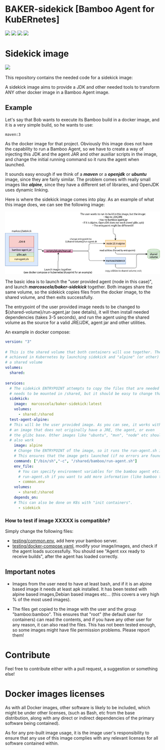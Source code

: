 # BAKER-sidekick [Bamboo Agent for KubERnetes]


![](https://img.shields.io/github/license/MarcosCela/baker-sidekick.svg)
[![](https://img.shields.io/docker/pulls/marcoscela/baker-sidekick.svg)](https://hub.docker.com/r/marcoscela/baker-sidekick)
[![](https://img.shields.io/docker/stars/marcoscela/baker-sidekick.svg)](https://hub.docker.com/r/marcoscela/baker-sidekick)
[![](https://img.shields.io/docker/build/marcoscela/baker-sidekick.svg)](https://hub.docker.com/r/marcoscela/baker-sidekick)


# Sidekick image

[![](https://images.microbadger.com/badges/image/marcoscela/baker-sidekick.svg)](https://microbadger.com/images/markoscl/baker-sidekick)

This repository contains the needed code for a sidekick image:

A sidekick image aims to provide a JDK and other needed tools to transform ANY other docker
image in a Bamboo Agent image.

## Example

Let's say that Bob wants to execute its Bamboo build in a docker image, and it is a
very simple build, so he wants to use:

    maven:3
    
As the docker image for that project. Obviously this image does not have the capability
to run a Bamboo Agent, so we have to create a way of injecting this JDK and the agent JAR and
other auxiliar scripts in the image, and change the initial running command so it
runs the agent when launched.


It sounds easy enough if we think of a ***maven*** or a ***openjdk*** or ***ubuntu*** image,
since they are fairly similar. The problem comes with really small images like ***alpine***,
since they have a different set of libraries, and OpenJDK uses dynamic linking.

Here is where the sidekick image comes into play. As an example of what this image does, we can
see the following image:

![](https://raw.githubusercontent.com/MarcosCela/baker-sidekick/master/images/baker-sidekick.png)

The basic idea is to launch the "user provided agent (node in this case)", and launch
***marcoscela/baker-sidekick*** together. Both images share the same volume, so the sidekick
copies files from the docker image, to the shared volume, and then exits successfully.

The entrypoint of the user provided image needs to be changed to ${shared-volume}/run-agent.jar (see details),
it will then install needed dependencies (takes 3-5 seconds), and run the agent using the shared volume
as the source for a valid JRE/JDK, agent jar and other utilities.

An example in docker compose:

```yaml
version: "3"

# This is the shared volume that both containers will use together. The same setup can be
# achieved in Kubernetes by launching sidekick and "alpine" (or other) in the same pod, using
# a shared volume
volumes:
  shared:

services:
  # The sidekick ENTRYPOINT attempts to copy the files that are needed to the shared volume. It
  # needs to be mounted in /shared, but it should be easy to change that if needed.
  sidekick:
    image:  marcoscela/baker-sidekick:latest
    volumes:
      - shared:/shared
  test-agent-alpine:
  # This will be the user provided image. As you can see, it works with
  # an image that does not originally have a JRE, the agent, or even
  # the glibc base. Other images like "ubuntu", "mvn", "node" etc should
  # also work
    image: alpine
    # Change the ENTRYPOINT of the image, so it runs the run-agent.sh instead of the default image ENTRYPOINT
    # This ensures that the image gets launched (if no errors are found)
    command: ["/bin/sh","-c", "/shared/bamboo/run-agent.sh"]
    env_file:
      # You can specify environment variables for the bamboo agent etc. You will need to modify
      # run-agent.sh if you want to add more information (like bamboo token etc...)
      - common.env
    volumes:
      - shared:/shared
    depends_on:
    # This can also be done on K8s with "init containers".
      - sidekick
```


### How to test if image XXXXX is compatible?

Simply change the following files:

- [testing/common.env](testing/common.env), add here your bamboo server.
- [testing/docker-compose.yaml](testing/docker-compose.yaml), modify your image/images, and check
if the agent loads successfully. You should see "Agent xxx ready to receive builds", after the
agent has loaded correctly.



## Important notes

- Images from the user need to have at least bash, and if it is an alpine based image it needs at least
apk installed. It has been tested with alpine based images,Debian based images etc...
 (this covers a very high % of the most used images).
 
- The files get copied to the image with the user and the group "bamboo:bamboo". This ensures that
"root" (the default user for containers) can read the contents, and if you have any other user
for any reason, it can also read the files. This has not been tested enough, so some images might
have file permission problems. Please report them!


# Contribute
Feel free to contribute either with a pull request, a suggestion or something else!
 
# Docker images licenses
As with all Docker images, other software is likely to be included, which might be under other licenses,
(such as Bash, etc from the base distribution, along with any direct or indirect dependencies of the primary 
software being contained).

As for any pre-built image usage, it is the image user's responsibility to ensure that any use of this image complies
 with any relevant licenses for all software contained within.